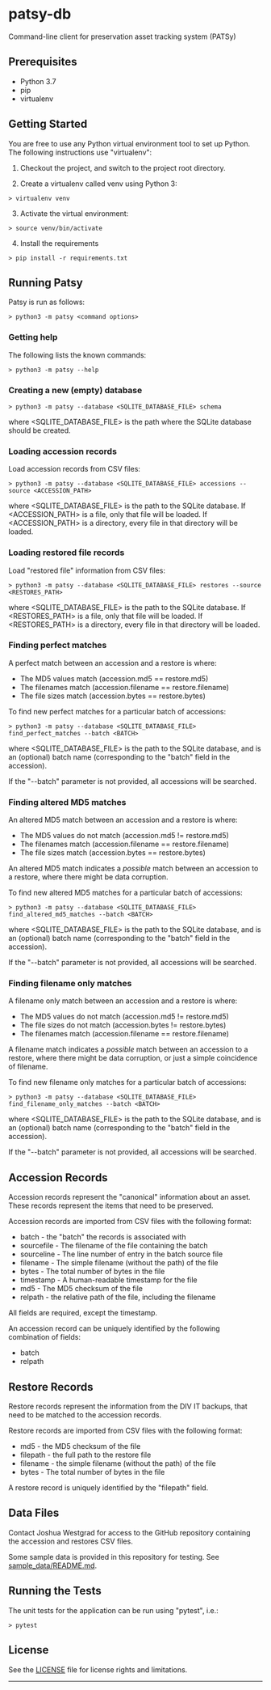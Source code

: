 # patsy-db

Command-line client for preservation asset tracking system (PATSy)

## Prerequisites

* Python 3.7
* pip
* virtualenv

## Getting Started

You are free to use any Python virtual environment tool to set up Python. The
following instructions use "virtualenv":

1) Checkout the project, and switch to the project root directory.

2) Create a virtualenv called venv using Python 3:

```
> virtualenv venv
```

3) Activate the virtual environment:

```
> source venv/bin/activate
```

4) Install the requirements

```
> pip install -r requirements.txt
```

## Running Patsy

Patsy is run as follows:

```
> python3 -m patsy <command options>
```

### Getting help

The following lists the known commands:

```
> python3 -m patsy --help
```

### Creating a new (empty) database

```
> python3 -m patsy --database <SQLITE_DATABASE_FILE> schema 
```

where <SQLITE_DATABASE_FILE> is the path where the SQLite database should be
created.

### Loading accession records

Load accession records from CSV files:

```
> python3 -m patsy --database <SQLITE_DATABASE_FILE> accessions --source <ACCESSION_PATH>
```

where <SQLITE_DATABASE_FILE> is the path to the SQLite database. If
<ACCESSION_PATH> is a file, only that file will be loaded. If <ACCESSION_PATH>
is a directory, every file in that directory will be loaded.

### Loading restored file records

Load "restored file" information from CSV files:

```
> python3 -m patsy --database <SQLITE_DATABASE_FILE> restores --source <RESTORES_PATH>
```

where <SQLITE_DATABASE_FILE> is the path to the SQLite database. If
<RESTORES_PATH> is a file, only that file will be loaded. If <RESTORES_PATH>
is a directory, every file in that directory will be loaded.

### Finding perfect matches

A perfect match between an accession and a restore is where:

* The MD5 values match (accession.md5 == restore.md5)
* The filenames match (accession.filename == restore.filename)
* The file sizes match (accession.bytes == restore.bytes)

To find new perfect matches for a particular batch of accessions:

```
> python3 -m patsy --database <SQLITE_DATABASE_FILE> find_perfect_matches --batch <BATCH>
```

where <SQLITE_DATABASE_FILE> is the path to the SQLite database, and <BATCH> is
an (optional) batch name (corresponding to the "batch" field in the accession).

If the "--batch" parameter is not provided, all accessions will be searched.

### Finding altered MD5 matches

An altered MD5 match between an accession and a restore is where:

* The MD5 values do not match (accession.md5 != restore.md5)
* The filenames match (accession.filename == restore.filename)
* The file sizes match (accession.bytes == restore.bytes)

An altered MD5 match indicates a *possible* match between an accession to a
restore, where there might be data corruption.

To find new altered MD5 matches for a particular batch of accessions:

```
> python3 -m patsy --database <SQLITE_DATABASE_FILE> find_altered_md5_matches --batch <BATCH>
```

where <SQLITE_DATABASE_FILE> is the path to the SQLite database, and <BATCH> is
an (optional) batch name (corresponding to the "batch" field in the accession).

If the "--batch" parameter is not provided, all accessions will be searched.

### Finding filename only matches

A filename only match between an accession and a restore is where:

* The MD5 values do not match (accession.md5 != restore.md5)
* The file sizes do not match (accession.bytes != restore.bytes)
* The filenames match (accession.filename == restore.filename)

A filename match indicates a *possible* match between an accession to a
restore, where there might be data corruption, or just a simple coincidence
of filename.

To find new filename only matches for a particular batch of accessions:

```
> python3 -m patsy --database <SQLITE_DATABASE_FILE> find_filename_only_matches --batch <BATCH>
```

where <SQLITE_DATABASE_FILE> is the path to the SQLite database, and <BATCH> is
an (optional) batch name (corresponding to the "batch" field in the accession).

If the "--batch" parameter is not provided, all accessions will be searched.

## Accession Records

Accession records represent the "canonical" information about an asset. These
records represent the items that need to be preserved.

Accession records are imported from CSV files with the following format:

* batch - the "batch" the records is associated with
* sourcefile - The filename of the file containing the batch
* sourceline - The line number of entry in the batch source file
* filename - The simple filename (without the path) of the file
* bytes - The total number of bytes in the file
* timestamp - A human-readable timestamp for the file
* md5 - The MD5 checksum of the file
* relpath - the relative path of the file, including the filename

All fields are required, except the timestamp.

An accession record can be uniquely identified by the following combination
of fields:

* batch
* relpath

## Restore Records

Restore records represent the information from the DIV IT backups, that need
to be matched to the accession records.

Restore records are imported from CSV files with the following format:

* md5 - the MD5 checksum of the file
* filepath - the full path to the restore file
* filename - the simple filename (without the path) of the file
* bytes - The total number of bytes in the file

A restore record is uniquely identified by the "filepath" field.

## Data Files

Contact Joshua Westgrad for access to the GitHub repository containing the
accession and restores CSV files.

Some sample data is provided in this repository for testing. See
[sample_data/README.md][2].

## Running the Tests

The unit tests for the application can be run using "pytest", i.e.:

```
> pytest
```

## License

See the [LICENSE](LICENSE) file for license rights and limitations.

---

[1]: https://docs.python-guide.org/dev/virtualenvs/#virtualenvwrapper
[2]: sample_data/README.md
